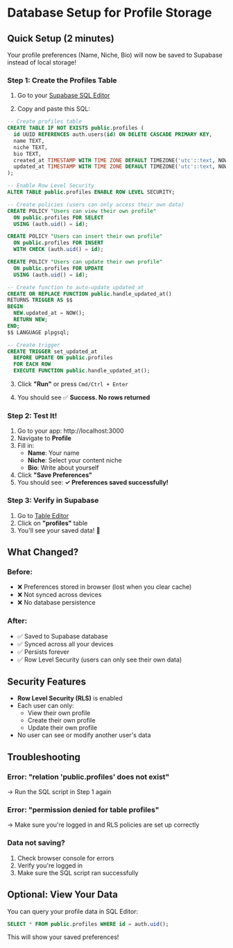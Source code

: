 # Database Setup for Profile Storage

## Quick Setup (2 minutes)

Your profile preferences (Name, Niche, Bio) will now be saved to Supabase instead of local storage!

### Step 1: Create the Profiles Table

1. Go to your [Supabase SQL Editor](https://supabase.com/dashboard/project/qwteebuimebslzzqzgrs/sql/new)

2. Copy and paste this SQL:

```sql
-- Create profiles table
CREATE TABLE IF NOT EXISTS public.profiles (
  id UUID REFERENCES auth.users(id) ON DELETE CASCADE PRIMARY KEY,
  name TEXT,
  niche TEXT,
  bio TEXT,
  created_at TIMESTAMP WITH TIME ZONE DEFAULT TIMEZONE('utc'::text, NOW()) NOT NULL,
  updated_at TIMESTAMP WITH TIME ZONE DEFAULT TIMEZONE('utc'::text, NOW()) NOT NULL
);

-- Enable Row Level Security
ALTER TABLE public.profiles ENABLE ROW LEVEL SECURITY;

-- Create policies (users can only access their own data)
CREATE POLICY "Users can view their own profile" 
  ON public.profiles FOR SELECT 
  USING (auth.uid() = id);

CREATE POLICY "Users can insert their own profile" 
  ON public.profiles FOR INSERT 
  WITH CHECK (auth.uid() = id);

CREATE POLICY "Users can update their own profile" 
  ON public.profiles FOR UPDATE 
  USING (auth.uid() = id);

-- Create function to auto-update updated_at
CREATE OR REPLACE FUNCTION public.handle_updated_at()
RETURNS TRIGGER AS $$
BEGIN
  NEW.updated_at = NOW();
  RETURN NEW;
END;
$$ LANGUAGE plpgsql;

-- Create trigger
CREATE TRIGGER set_updated_at
  BEFORE UPDATE ON public.profiles
  FOR EACH ROW
  EXECUTE FUNCTION public.handle_updated_at();
```

3. Click **"Run"** or press `Cmd/Ctrl + Enter`

4. You should see ✅ **Success. No rows returned**

### Step 2: Test It!

1. Go to your app: http://localhost:3000
2. Navigate to **Profile**
3. Fill in:
   - **Name**: Your name
   - **Niche**: Select your content niche
   - **Bio**: Write about yourself
4. Click **"Save Preferences"**
5. You should see: **✓ Preferences saved successfully!**

### Step 3: Verify in Supabase

1. Go to [Table Editor](https://supabase.com/dashboard/project/qwteebuimebslzzqzgrs/editor)
2. Click on **"profiles"** table
3. You'll see your saved data! 🎉

## What Changed?

### Before:
- ❌ Preferences stored in browser (lost when you clear cache)
- ❌ Not synced across devices
- ❌ No database persistence

### After:
- ✅ Saved to Supabase database
- ✅ Synced across all your devices
- ✅ Persists forever
- ✅ Row Level Security (users can only see their own data)

## Security Features

- **Row Level Security (RLS)** is enabled
- Each user can only:
  - View their own profile
  - Create their own profile
  - Update their own profile
- No user can see or modify another user's data

## Troubleshooting

### Error: "relation 'public.profiles' does not exist"
→ Run the SQL script in Step 1 again

### Error: "permission denied for table profiles"
→ Make sure you're logged in and RLS policies are set up correctly

### Data not saving?
1. Check browser console for errors
2. Verify you're logged in
3. Make sure the SQL script ran successfully

## Optional: View Your Data

You can query your profile data in SQL Editor:

```sql
SELECT * FROM public.profiles WHERE id = auth.uid();
```

This will show your saved preferences!

